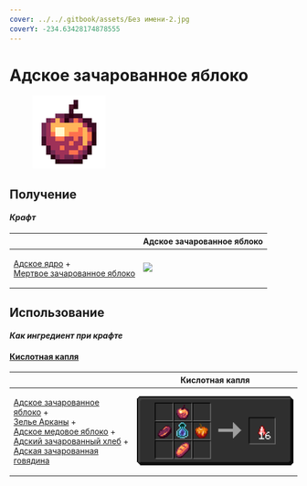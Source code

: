 ```yaml
---
cover: ../../.gitbook/assets/Без имени-2.jpg
coverY: -234.63428174878555
---
```


# Адское зачарованное яблоко

<figure><img src="../../.gitbook/assets/gobber2_gooey_apple_nether_128.png" alt=""><figcaption></figcaption></figure>

## Получение

#### _Крафт_

| ㅤ                                                                                                                            | Адское зачарованное яблоко                                   |
| ---------------------------------------------------------------------------------------------------------------------------- | ------------------------------------------------------------ |
| <p><a href="gobber2_goo_nether.md">Адское ядро</a> +<br><a href="gobber2_gooey_apple.md">Мертвое зачарованное яблоко</a></p> | ![](../../.gitbook/assets/gobber2\_gooey\_apple\_nether.png) |

## Использование

#### _Как ингредиент при крафте_

#### [Кислотная капля](acid.md)

| ㅤ                                                                                                                                                                                                                                                                                                                                                    | Кислотная капля                     |
| ---------------------------------------------------------------------------------------------------------------------------------------------------------------------------------------------------------------------------------------------------------------------------------------------------------------------------------------------------- | ----------------------------------- |
| <p><a href="gobber2_gooey_apple_nether.md">Адское зачарованное яблоко</a> +<br><a href="weak_arcana_potion.md">Зелье Арканы</a> +<br><a href="honeyed_apple.md">Адское медовое яблоко</a> +<br><a href="gobber2_gooey_bread_nether.md">Адский зачарованный хлеб</a> +<br><a href="gobber2_gooey_beef_nether.md">Адская зачарованная говядина</a></p> | ![](../../.gitbook/assets/acid.png) |
